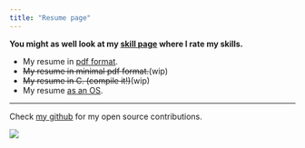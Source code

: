 ```yaml
---
title: "Resume page"
---
```


**You might as well look at my [skill page](/skills) where I rate my skills.**

- My resume in [pdf format](/resume_hrishikesh_march2019.pdf).
- ~~My resume in minimal pdf format.~~(wip)
- ~~My resume in C. (compile it!)~~(wip)
- My resume [as an OS](https://github.com/geekodour/johnmayeros).
-----

Check [my github](https://github.com/geekodour) for my open source contributions.

![](/img/github.png)


